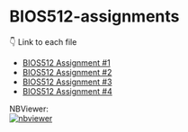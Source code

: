 # BIOS512-assignments

:point_down: Link to each file

* [BIOS512 Assignment #1 ](https://github.com/yjjjjxx/BIOS512-assignments/blob/main/01_BIOS512_assignment.ipynb)
* [BIOS512 Assignment #2 ](https://github.com/yjjjjxx/BIOS512-assignments/blob/main/02_BIOS512_assignment.ipynb)
* [BIOS512 Assignment #3 ](https://github.com/yjjjjxx/BIOS512-assignments/blob/main/03_BIOS512_assignment.ipynb)
* [BIOS512 Assignment #4 ](https://github.com/yjjjjxx/BIOS512-assignments/blob/main/04_BIOS512_assignment.ipynb)

NBViewer:  
[![nbviewer](https://raw.githubusercontent.com/jupyter/design/master/logos/Badges/nbviewer_badge.svg)](https://nbviewer.org/github/yjjjjxx/BIOS512-assignments/tree/main/)
